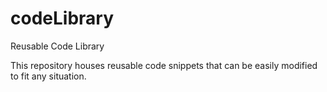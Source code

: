 # codeLibrary
Reusable Code Library

This repository houses reusable code snippets that can be easily modified to fit any situation.
